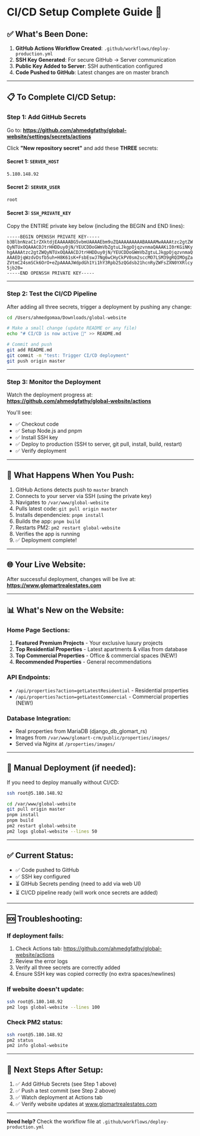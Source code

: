 # CI/CD Setup Complete Guide 🚀

## ✅ What's Been Done:

1. **GitHub Actions Workflow Created**: `.github/workflows/deploy-production.yml`
2. **SSH Key Generated**: For secure GitHub → Server communication
3. **Public Key Added to Server**: SSH authentication configured
4. **Code Pushed to GitHub**: Latest changes are on master branch

---

## 📋 To Complete CI/CD Setup:

### Step 1: Add GitHub Secrets

Go to: **https://github.com/ahmedgfathy/global-website/settings/secrets/actions**

Click **"New repository secret"** and add these **THREE** secrets:

#### Secret 1: `SERVER_HOST`
```
5.180.148.92
```

#### Secret 2: `SERVER_USER`
```
root
```

#### Secret 3: `SSH_PRIVATE_KEY`
Copy the ENTIRE private key below (including the BEGIN and END lines):

```
-----BEGIN OPENSSH PRIVATE KEY-----
b3BlbnNzaC1rZXktdjEAAAAABG5vbmUAAAAEbm9uZQAAAAAAAAABAAAAMwAAAAtzc2gtZW
QyNTUxOQAAACDJtrHHDDuy0jN/YEUCDDoGWmVbZgtuLJkgpOjqzvnmaQAAAKiI0rKGiNKy
hgAAAAtzc2gtZWQyNTUxOQAAACDJtrHHDDuy0jN/YEUCDDoGWmVbZgtuLJkgpOjqzvnmaQ
AAAEDjqWzdvDsfb5uh+H8K61sK+FsbEswJ7Ng6wCHyCkPV0sm2sccMO7LSM39gRQIMOgZa
ZVtmC24smSCk6OrO+eZpAAAAJWdpdGh1Yi1hY3Rpb25zQGdsb21hcnRyZWFsZXN0YXRlcy
5jb20=
-----END OPENSSH PRIVATE KEY-----
```

---

### Step 2: Test the CI/CD Pipeline

After adding all three secrets, trigger a deployment by pushing any change:

```bash
cd /Users/ahmedgomaa/Downloads/global-website

# Make a small change (update README or any file)
echo "# CI/CD is now active 🚀" >> README.md

# Commit and push
git add README.md
git commit -m "test: Trigger CI/CD deployment"
git push origin master
```

---

### Step 3: Monitor the Deployment

Watch the deployment progress at:
**https://github.com/ahmedgfathy/global-website/actions**

You'll see:
- ✅ Checkout code
- ✅ Setup Node.js and pnpm
- ✅ Install SSH key
- ✅ Deploy to production (SSH to server, git pull, install, build, restart)
- ✅ Verify deployment

---

## 🎯 What Happens When You Push:

1. GitHub Actions detects push to `master` branch
2. Connects to your server via SSH (using the private key)
3. Navigates to `/var/www/global-website`
4. Pulls latest code: `git pull origin master`
5. Installs dependencies: `pnpm install`
6. Builds the app: `pnpm build`
7. Restarts PM2: `pm2 restart global-website`
8. Verifies the app is running
9. ✅ Deployment complete!

---

## 🌐 Your Live Website:

After successful deployment, changes will be live at:
**https://www.glomartrealestates.com**

---

## 📊 What's New on the Website:

### Home Page Sections:
1. **Featured Premium Projects** - Your exclusive luxury projects
2. **Top Residential Properties** - Latest apartments & villas from database
3. **Top Commercial Properties** - Office & commercial spaces (NEW!)
4. **Recommended Properties** - General recommendations

### API Endpoints:
- `/api/properties?action=getLatestResidential` - Residential properties
- `/api/properties?action=getLatestCommercial` - Commercial properties (NEW!)

### Database Integration:
- Real properties from MariaDB (django_db_glomart_rs)
- Images from `/var/www/glomart-crm/public/properties/images/`
- Served via Nginx at `/properties/images/`

---

## 🔧 Manual Deployment (if needed):

If you need to deploy manually without CI/CD:

```bash
ssh root@5.180.148.92

cd /var/www/global-website
git pull origin master
pnpm install
pnpm build
pm2 restart global-website
pm2 logs global-website --lines 50
```

---

## ✅ Current Status:

- ✅ Code pushed to GitHub
- ✅ SSH key configured
- ⏳ GitHub Secrets pending (need to add via web UI)
- ⏳ CI/CD pipeline ready (will work once secrets are added)

---

## 🆘 Troubleshooting:

### If deployment fails:
1. Check Actions tab: https://github.com/ahmedgfathy/global-website/actions
2. Review the error logs
3. Verify all three secrets are correctly added
4. Ensure SSH key was copied correctly (no extra spaces/newlines)

### If website doesn't update:
```bash
ssh root@5.180.148.92
pm2 logs global-website --lines 100
```

### Check PM2 status:
```bash
ssh root@5.180.148.92
pm2 status
pm2 info global-website
```

---

## 📝 Next Steps After Setup:

1. ✅ Add GitHub Secrets (see Step 1 above)
2. ✅ Push a test commit (see Step 2 above)
3. ✅ Watch deployment at Actions tab
4. ✅ Verify website updates at www.glomartrealestates.com

---

**Need help?** Check the workflow file at `.github/workflows/deploy-production.yml`
